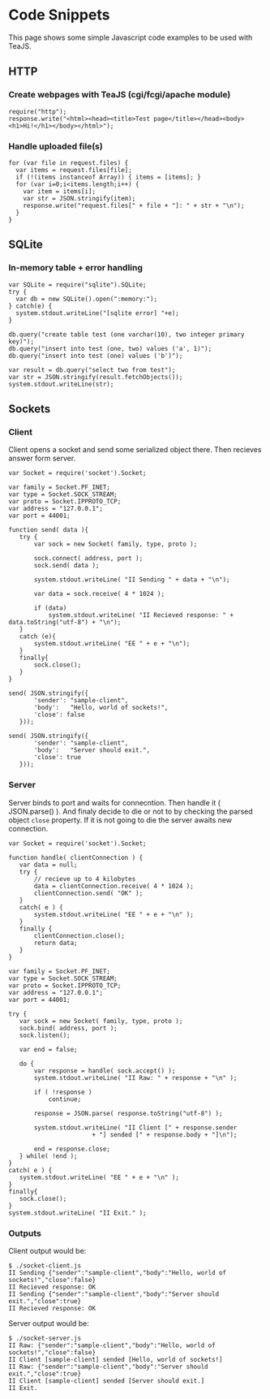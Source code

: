 # Code Snippets #

This page shows some simple Javascript code examples to be used with TeaJS.

## HTTP ##

### Create webpages with TeaJS (cgi/fcgi/apache module) ###
```
require("http");
response.write("<html><head><title>Test page</title></head><body><h1>Hi!</h1></body></html>");
```

### Handle uploaded file(s) ###
```
for (var file in request.files) {
  var items = request.files[file];
  if (!(items instanceof Array)) { items = [items]; }
  for (var i=0;i<items.length;i++) {
    var item = items[i];
    var str = JSON.stringify(item);
    response.write("request.files[" + file + "]: " + str + "\n");
  }
}
```

## SQLite ##

### In-memory table + error handling ###
```
var SQLite = require("sqlite").SQLite;
try {
  var db = new SQLite().open(":memory:");
} catch(e) {
  system.stdout.writeLine("[sqlite error] "+e);
}

db.query("create table test (one varchar(10), two integer primary key)");
db.query("insert into test (one, two) values ('a', 1)");
db.query("insert into test (one) values ('b')");

var result = db.query("select two from test");
var str = JSON.stringify(result.fetchObjects());
system.stdout.writeLine(str);
```

## Sockets ##

### Client ###
Client opens a socket and send some serialized object there. Then recieves answer form server.

```
var Socket = require('socket').Socket;

var family = Socket.PF_INET;
var type = Socket.SOCK_STREAM;
var proto = Socket.IPPROTO_TCP;
var address = "127.0.0.1";
var port = 44001;

function send( data ){
   try {
       var sock = new Socket( family, type, proto );

       sock.connect( address, port );
       sock.send( data );

       system.stdout.writeLine( "II Sending " + data + "\n");

       var data = sock.receive( 4 * 1024 );

       if (data)
           system.stdout.writeLine( "II Recieved response: " + data.toString("utf-8") + "\n");
   }
   catch (e){
       system.stdout.writeLine( "EE " + e + "\n");
   }
   finally{
       sock.close();
   }
}

send( JSON.stringify({
       'sender': "sample-client",
       'body':   "Hello, world of sockets!",
       'close': false
   }));

send( JSON.stringify({
       'sender': "sample-client",
       'body':   "Server should exit.",
       'close': true
   }));

```

### Server ###
Server binds to port and waits for connecntion. Then handle it ( JSON.parse() ). And finaly decide to die or not to by checking the parsed object `close` property. If it is not going to die the server awaits new connection.

```
var Socket = require('socket').Socket;

function handle( clientConnection ) {
   var data = null;
   try {
       // recieve up to 4 kilobytes
       data = clientConnection.receive( 4 * 1024 );
       clientConnection.send( "OK" );
   }
   catch( e ) {
       system.stdout.writeLine( "EE " + e + "\n" );
   }
   finally {
       clientConnection.close();
       return data;
   }
}

var family = Socket.PF_INET;
var type = Socket.SOCK_STREAM;
var proto = Socket.IPPROTO_TCP;
var address = "127.0.0.1";
var port = 44001;

try {
   var sock = new Socket( family, type, proto );
   sock.bind( address, port );
   sock.listen();

   var end = false;

   do {
       var response = handle( sock.accept() );
       system.stdout.writeLine( "II Raw: " + response + "\n" );

       if ( !response )
           continue;

       response = JSON.parse( response.toString("utf-8") );

       system.stdout.writeLine( "II Client [" + response.sender
                       + "] sended [" + response.body + "]\n");

       end = response.close;
   } while( !end );
}
catch( e ) {
   system.stdout.writeLine( "EE " + e + "\n" );
}
finally{
   sock.close();
}
system.stdout.writeLine( "II Exit." );
```

### Outputs ###
Client output would be:
```
$ ./socket-client.js
II Sending {"sender":"sample-client","body":"Hello, world of sockets!","close":false}
II Recieved response: OK
II Sending {"sender":"sample-client","body":"Server should exit.","close":true}
II Recieved response: OK
```

Server output would be:
```
$ ./socket-server.js
II Raw: {"sender":"sample-client","body":"Hello, world of sockets!","close":false}
II Client [sample-client] sended [Hello, world of sockets!]
II Raw: {"sender":"sample-client","body":"Server should exit.","close":true}
II Client [sample-client] sended [Server should exit.]
II Exit.
```